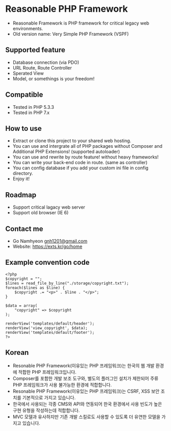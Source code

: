 # Reasonable PHP Framework
- Reasonable Framework is PHP framework for critical legacy web environments. 
- Old version name: Very Simple PHP Framework (VSPF)
 
## Supported feature
- Database connection (via PDO)
- URL Route, Route Controller
- Sperated View
- Model, or somethings is your freedom!

## Compatible
- Tested in PHP 5.3.3
- Tested in PHP 7.x

## How to use
- Extract or clone this project to your shared web hosting.
- You can use and intergrate all of PHP packages without Composer and Additional PHP Extensions! (supported autoloader)
- You can use and rewrite by route feature! without heavy frameworks!
- You can write your back-end code in route. (same as controller)
- You can config database if you add your custom ini file in config directory.
- Enjoy it!

## Roadmap
- Support critical lagacy web server
- Support old browser (IE 6)

## Contact me
- Go Namhyeon <gnh1201@gmail.com>
- Website: https://exts.kr/go/home

## Example convention code
```
<?php
$copyright = "";
$lines = read_file_by_line("./storage/copyright.txt");
foreach($lines as $line) {
    $copyright .= "<p>" . $line . "</p>";
}

$data = array(
    "copyright" => $copyright
);

renderView('templates/default/header');
renderView('view_copyright', $data);
renderView('templates/default/footer');
?>
```

## Korean
- Resonable PHP Framework(이유있는 PHP 프레임워크)는 한국의 웹 개발 환경에 적합한 PHP 프레임워크입니다.
- Composer를 포함한 개발 보조 도구와, 별도의 플러그인 설치가 제한되어 주류 PHP 프레임워크가 사용 불가능한 환경에 적합합니다.
- Resonable PHP Framework(이유있는 PHP 프레임워크)는 CSRF, XSS 보안 조치를 기본적으로 가지고 있습니다.
- 한국에서 사용되는 각종 CMS와 API와 연동되어 한국 환경에서 사용 빈도가 높은 구현 유형을 작성하는데 적합합니다.
- MVC 모델과 유사하지만 기존 개발 스킬로도 사용할 수 있도록 더 유연한 모델을 가지고 있습니다.
